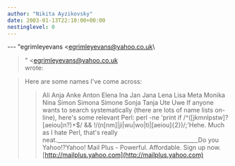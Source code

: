 ```yaml
---
author: "Nikita Ayzikovsky"
date: 2003-01-13T22:10:00+00:00
nestinglevel: 0
---
```

\---
 "egrimleyevans <[egrimleyevans@yahoo.co.uk](mailto://egrimleyevans@yahoo.co.uk)\
>" <[egrimleyevans@yahoo.co.uk](mailto://egrimleyevans@yahoo.co.uk)\
>wrote:

> Here are some names I've come across:
>> Ali Anja Anke Anton Elena Ina Jan Jana Lena Lisa Meta Monika Nina
> Simon Simona Simone Sonja Tanja Ute Uwe
>> If anyone wants to search systematically (there are lots of name lists
> on-line), here's some relevant Perl:
>> perl -ne 'print if /^(\[jkmnlpstw\]?\[aeiou\]n?)+$/ &&
> !/(n\[nm\]|ji|wu|wo|ti|\[aeiou\]{2})/;'Hehe. Much as I hate Perl, that's really neat.\_\_\_\_\_\_\_\_\_\_\_\_\_\_\_\_\_\_\_\_\_\_\_\_\_\_\_\_\_\_\_\_\_\_\_\_\_\_\_\_\_\_\_\_\_\_\_\_\_\_Do you Yahoo!?Yahoo! Mail Plus - Powerful. Affordable. Sign up now.[http://mailplus.yahoo.com](http://mailplus.yahoo.com)
